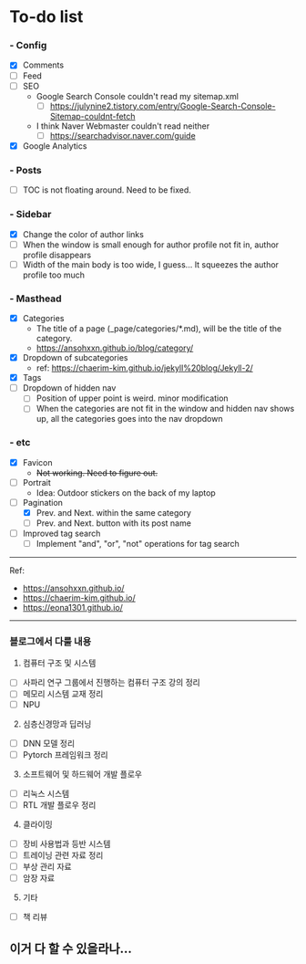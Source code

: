 # To-do list

### - Config
  - [x] Comments
  - [ ] Feed
  - [ ] SEO
    - Google Search Console couldn't read my sitemap.xml
      - [ ] https://julynine2.tistory.com/entry/Google-Search-Console-Sitemap-couldnt-fetch
    - I think Naver Webmaster couldn't read neither
      - [ ] https://searchadvisor.naver.com/guide
  - [x] Google Analytics
### - Posts
  - [ ] TOC is not floating around. Need to be fixed.
### - Sidebar
  - [x] Change the color of author links
  - [ ] When the window is small enough for author profile not fit in,
        author profile disappears
  - [ ] Width of the main body is too wide, I guess...
        It squeezes the author profile too much
### - Masthead
  - [x] Categories
    - The title of a page (\_page/categories/\*.md), will be the title of the category.
    - https://ansohxxn.github.io/blog/category/
  - [x] Dropdown of subcategories
    - ref: https://chaerim-kim.github.io/jekyll%20blog/Jekyll-2/
  - [x] Tags
  - [ ] Dropdown of hidden nav
    - [ ] Position of upper point is weird. minor modification
    - [ ] When the categories are not fit in the window and hidden nav shows up,
          all the categories goes into the nav dropdown
### - etc
  - [x] Favicon
    - ~~Not working. Need to figure out.~~
  - [ ] Portrait
    - Idea: Outdoor stickers on the back of my laptop
  - [ ] Pagination
    - [x] Prev. and Next. within the same category
    - [ ] Prev. and Next. button with its post name
  - [ ] Improved tag search
    - [ ] Implement "and", "or", "not" operations for tag search
-----------
Ref:
- https://ansohxxn.github.io/
- https://chaerim-kim.github.io/
- https://eona1301.github.io/


----------------
### 블로그에서 다룰 내용
1. 컴퓨터 구조 및 시스템
- [ ] 사파리 연구 그룹에서 진행하는 컴퓨터 구조 강의 정리
- [ ] 메모리 시스템 교재 정리
- [ ] NPU
2. 심층신경망과 딥러닝
- [ ] DNN 모델 정리
- [ ] Pytorch 프레임워크 정리
3. 소프트웨어 및 하드웨어 개발 플로우
- [ ] 리눅스 시스템
- [ ] RTL 개발 플로우 정리
4. 클라이밍
- [ ] 장비 사용법과 등반 시스템
- [ ] 트레이닝 관련 자료 정리
- [ ] 부상 관리 자료
- [ ] 암장 자료
5. 기타
- [ ] 책 리뷰


이거 다 할 수 있을라나...
-----

